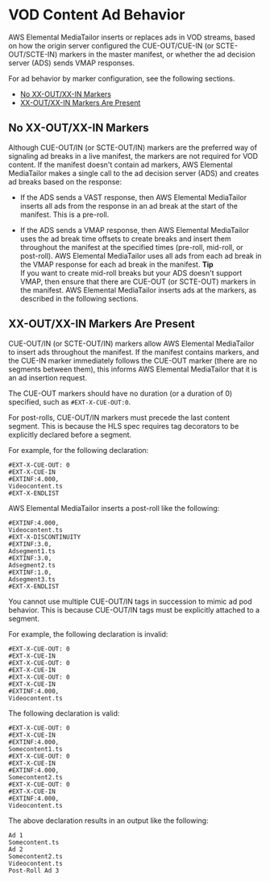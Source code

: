# VOD Content Ad Behavior<a name="ad-behavior-vod"></a>

AWS Elemental MediaTailor inserts or replaces ads in VOD streams, based on how the origin server configured the CUE\-OUT/CUE\-IN \(or SCTE\-OUT/SCTE\-IN\) markers in the master manifest, or whether the ad decision server \(ADS\) sends VMAP responses\.

For ad behavior by marker configuration, see the following sections\.


+ [No XX\-OUT/XX\-IN Markers](#no-markers)
+ [XX\-OUT/XX\-IN Markers Are Present](#markers-present)

## No XX\-OUT/XX\-IN Markers<a name="no-markers"></a>

Although CUE\-OUT/IN \(or SCTE\-OUT/IN\) markers are the preferred way of signaling ad breaks in a live manifest, the markers are not required for VOD content\. If the manifest doesn't contain ad markers, AWS Elemental MediaTailor makes a single call to the ad decision server \(ADS\) and creates ad breaks based on the response:

+ If the ADS sends a VAST response, then AWS Elemental MediaTailor inserts all ads from the response in an ad break at the start of the manifest\. This is a pre\-roll\.

+ If the ADS sends a VMAP response, then AWS Elemental MediaTailor uses the ad break time offsets to create breaks and insert them throughout the manifest at the specified times \(pre\-roll, mid\-roll, or post\-roll\)\. AWS Elemental MediaTailor uses all ads from each ad break in the VMAP response for each ad break in the manifest\.
**Tip**  
If you want to create mid\-roll breaks but your ADS doesn't support VMAP, then ensure that there are CUE\-OUT \(or SCTE\-OUT\) markers in the manifest\. AWS Elemental MediaTailor inserts ads at the markers, as described in the following sections\.

## XX\-OUT/XX\-IN Markers Are Present<a name="markers-present"></a>

CUE\-OUT/IN \(or SCTE\-OUT/IN\) markers allow AWS Elemental MediaTailor to insert ads throughout the manifest\. If the manifest contains markers, and the CUE\-IN marker immediately follows the CUE\-OUT marker \(there are no segments between them\), this informs AWS Elemental MediaTailor that it is an ad insertion request\.

The CUE\-OUT markers should have no duration \(or a duration of 0\) specified, such as `#EXT-X-CUE-OUT:0`\.

For post\-rolls, CUE\-OUT/IN markers must precede the last content segment\. This is because the HLS spec requires tag decorators to be explicitly declared before a segment\. 

For example, for the following declaration: 

```
#EXT-X-CUE-OUT: 0
#EXT-X-CUE-IN
#EXTINF:4.000,
Videocontent.ts
#EXT-X-ENDLIST
```

AWS Elemental MediaTailor inserts a post\-roll like the following:

```
#EXTINF:4.000,
Videocontent.ts
#EXT-X-DISCONTINUITY
#EXTINF:3.0,
Adsegment1.ts
#EXTINF:3.0,
Adsegment2.ts 
#EXTINF:1.0,
Adsegment3.ts
#EXT-X-ENDLIST
```

You cannot use multiple CUE\-OUT/IN tags in succession to mimic ad pod behavior\. This is because CUE\-OUT/IN tags must be explicitly attached to a segment\. 

For example, the following declaration is invalid:

```
#EXT-X-CUE-OUT: 0
#EXT-X-CUE-IN
#EXT-X-CUE-OUT: 0
#EXT-X-CUE-IN
#EXT-X-CUE-OUT: 0
#EXT-X-CUE-IN
#EXTINF:4.000,
Videocontent.ts
```

The following declaration is valid:

```
#EXT-X-CUE-OUT: 0
#EXT-X-CUE-IN
#EXTINF:4.000,
Somecontent1.ts
#EXT-X-CUE-OUT: 0
#EXT-X-CUE-IN
#EXTINF:4.000,
Somecontent2.ts
#EXT-X-CUE-OUT: 0
#EXT-X-CUE-IN
#EXTINF:4.000,
Videocontent.ts
```

The above declaration results in an output like the following: 

```
Ad 1
Somecontent.ts
Ad 2
Somecontent2.ts
Videocontent.ts
Post-Roll Ad 3
```